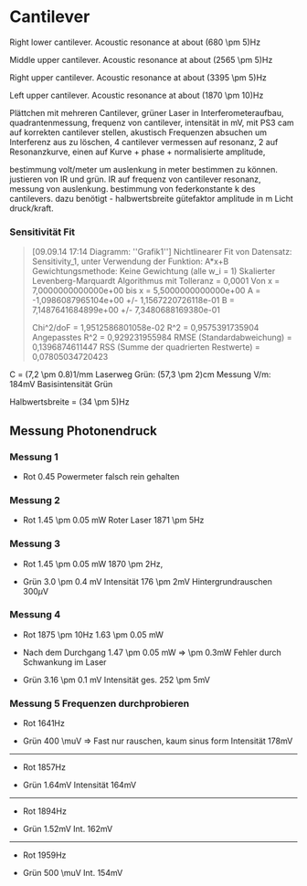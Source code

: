 # Cantilever #


Right lower cantilever. Acoustic resonance at about (680 \pm 5)Hz

Middle upper cantilever. Acoustic resonance at about (2565 \pm 5)Hz

Right upper cantilever. Acoustic resonance at about (3395 \pm 5)Hz

Left upper cantilever. Acoustic resonance at about (1870 \pm 10)Hz


Plättchen mit mehreren Cantilever, grüner Laser in Interferometeraufbau, quadrantenmessung, frequenz von cantilever, intensität in mV, mit PS3 cam auf korrekten cantilever stellen, akustisch Frequenzen absuchen um Interferenz aus zu löschen, 4 cantilever vermessen auf resonanz, 2 auf Resonanzkurve, einen auf Kurve + phase + normalisierte amplitude, 

bestimmung volt/meter um auslenkung in meter bestimmen zu können. justieren von IR und grün. IR auf frequenz von cantilever resonanz, messung von auslenkung. bestimmung von federkonstante k des cantilevers. dazu benötigt - halbwertsbreite gütefaktor amplitude in m Licht druck/kraft. 


### Sensitivität Fit ###
> [09.09.14 17:14	Diagramm: ''Grafik1'']
> Nichtlinearer Fit von Datensatz: Sensitivity_1, unter Verwendung der Funktion: A*x+B
> Gewichtungsmethode: Keine Gewichtung (alle w_i = 1)
> Skalierter Levenberg-Marquardt Algorithmus mit Tolleranz = 0,0001
> Von x = 7,0000000000000e+00 bis x = 5,5000000000000e+00
> A = -1,0986087965104e+00 +/- 1,1567220726118e-01
> B = 7,1487641684899e+00 +/- 7,3480688169380e-01
> 
> Chi^2/doF = 1,9512586801058e-02
> R^2 = 0,9575391735904
> Angepasstes R^2 = 0,929231955984
> RMSE (Standardabweichung) = 0,1396874611447
> RSS (Summe der quadrierten Restwerte) = 0,07805034720423


C = (7,2 \pm 0.8)1/mm
Laserweg Grün: (57,3 \pm 2)cm
Messung V/m: 184mV Basisintensität Grün

Halbwertsbreite = (34 \pm 5)Hz 



## Messung Photonendruck ##

### Messung 1 ###

+ Rot
0.45 Powermeter falsch rein gehalten 

### Messung 2 ###

+ Rot
1.45 \pm 0.05 mW Roter Laser 
1871 \pm 5Hz

### Messung 3 ###


+ Rot
1.45 \pm 0.05 mW 
1870 \pm 2Hz, 

+ Grün
3.0 \pm 0.4 mV
Intensität 176 \pm 2mV
Hintergrundrauschen 300$\mu$V

### Messung 4 ###

+ Rot
1875 \pm 10Hz
1.63 \pm 0.05 mW 

+ Nach dem Durchgang
1.47 \pm 0.05 mW
=> \pm 0.3mW Fehler durch Schwankung im Laser

+ Grün
3.16 \pm 0.1 mV 
Intensität ges. 252 \pm 5mV


### Messung 5 Frequenzen durchprobieren ###

+ Rot
1641Hz

+ Grün
400 \muV => Fast nur rauschen, kaum sinus form
Intensität 178mV

---

+ Rot
1857Hz

+ Grün
1.64mV
Intensität 164mV

---

+ Rot
1894Hz

+ Grün
1.52mV
Int. 162mV

---

+ Rot 
1959Hz

+ Grün
500 \muV
Int. 154mV
